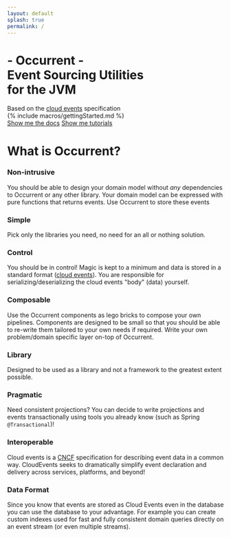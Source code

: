 ```yaml
---
layout: default
splash: true
permalink: /
---
```


<style>{% include landing.css %}</style>

<div class="landing bluepart">
    <h1>- Occurrent -<br>Event Sourcing Utilities <br>for the JVM</h1>
    <div class="center">
            <div class="whitetext">Based on the <a href="https://cloudevents.io/">cloud events</a> specification</div>
    </div>
    {% include macros/gettingStarted.md %}
    <div class="center">
        <a class="landing-btn" href="/documentation">Show me the docs</a>
        <a class="landing-btn" href="/tutorials">Show me tutorials</a>
    </div>
</div>

<div class="landing whitepart">
    <h1>What is Occurrent?</h1>
    <div class="boxes">
        <div class="box">
            <h3>Non-intrusive</h3>
            <p>
                You should be able to design your domain model without <i>any</i> dependencies to Occurrent or any other library. 
                Your domain model can be expressed with pure functions that returns events. Use Occurrent to store these events
            </p>
        </div>
        <div class="box">
            <h3>Simple</h3>
            <p>
                Pick only the libraries you need, no need for an all or nothing solution.
            </p>
        </div>
        <div class="box">
            <h3>Control</h3>
            <p>
                You should be in control! Magic is kept to a minimum and data is stored in a standard format (<a href="https://cloudevents.io/">cloud events</a>). 
                You are responsible for serializing/deserializing the cloud events "body" (data) yourself.
            </p>
        </div>
        <div class="box">
            <h3>Composable</h3>
            <p>
                Use the Occurrent components as lego bricks to compose your own pipelines. Components are designed to be small so that you should be able to re-write them tailored to your own needs if required. 
                Write your own problem/domain specific layer on-top of Occurrent.
            </p>
        </div>
        <div class="box">
            <h3>Library</h3>
            <p>
                Designed to be used as a library and not a framework to the greatest extent possible.
            </p>
        </div>
        <div class="box">
            <h3>Pragmatic</h3>
            <p>
                Need consistent projections? You can decide to write projections and events transactionally using tools you already know (such as Spring <code>@Transactional</code>)!
            </p>
        </div>
        <div class="box">
            <h3>Interoperable</h3>
            <p>
                Cloud events is a <a href="https://www.cncf.io/">CNCF</a> specification for describing event data in a common way. CloudEvents seeks to dramatically simplify event declaration and delivery across services, platforms, and beyond!
            </p>
        </div>
        <div class="box">
            <h3>Data Format</h3>
            <p>
                Since you know that events are stored as Cloud Events even in the database you can use the database to your advantage. For example you can create custom indexes used for fast and fully consistent domain queries directly on an event stream (or even multiple streams).
            </p>
        </div>
    </div>
</div>